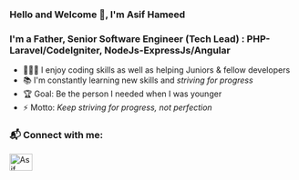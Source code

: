 ### Hello and Welcome 👋, I'm Asif Hameed

### I'm a Father, Senior Software Engineer (Tech Lead) : PHP-Laravel/CodeIgniter, NodeJs-ExpressJs/Angular
- 👨🏽‍🎓 I enjoy coding skills as well as helping Juniors & fellow developers
- 📚 I'm constantly learning new skills and _striving for progress_
- 🏆 Goal: Be the person I needed when I was younger
- ⚡ Motto: _Keep striving for progress, not perfection_


### 📬 Connect with me:
[<img align="left" src="https://raw.githubusercontent.com/rahuldkjain/github-profile-readme-generator/master/src/images/icons/Social/linked-in-alt.svg" alt="Asif Hameed | LinkedIn" height="30" width="40" />][linkedin]

<br />
<br />

[linkedin]: https://www.linkedin.com/in/asif-hameed-9b6ab39
